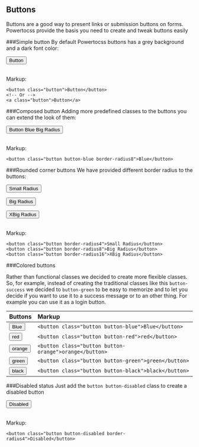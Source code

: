 ## Buttons

<p class="lead">Buttons are a good way to present links or submission buttons on forms. Powertocss provide the basis you need to create and tweak buttons easily</p>

###Simple button
By default Powertocss buttons has a grey background and a dark font color:

<button class="button">Button</button>

<br>
Markup:

	<button class="button">Button</button>
	<!-- Or -->
	<a class="button">Button</a>

###Composed button
Adding more predefined classes to the buttons you can extend the look of them:

<button class="button button-blue border-radius8">Button Blue Big Radius</button>

<br>
Markup:

	<button class="button button-blue border-radius8">Blue</button>

###Rounded corner buttons
We have provided different border radius to the buttons:

<button class="button border-radius4">Small Radius</button>

<button class="button border-radius8">Big Radius</button>

<button class="button border-radius16">XBig Radius</button>

<br>
Markup:

	<button class="button border-radius4">Small Radius</button>
	<button class="button border-radius8">Big Radius</button>
	<button class="button border-radius16">XBig Radius</button>




###Colored buttons

Rather than functional classes we decided to create more flexible classes. So, for example, instead of creating the traditional classes like this `button-success` we decided to `button-green` to be easy to memorize and to let you decide if you want to use it to a success message or to an other thing. For example you can use it as a login button. 

|                      Buttons                                     | Markup
|:-----------------------------------------------------------------|:--------
| <button class="button button-blue">Blue</button>                 | `<button class="button button-blue">Blue</button>`
| <button class="button button-red">red</button>                   | `<button class="button button-red">red</button>`
| <button class="button button-orange">orange</button>             | `<button class="button button-orange">orange</button>`
| <button class="button button-green">green</button>               | `<button class="button button-green">green</button>`
| <button class="button button-black">black</button>               | `<button class="button button-black">black</button>`


###Disabled status
Just add the `button button-disabled` class to create a disabled button

<button class="button button-disabled border-radius4">Disabled</button>

<br>
Markup:

	<button class="button button-disabled border-radius4">Disabled</button>